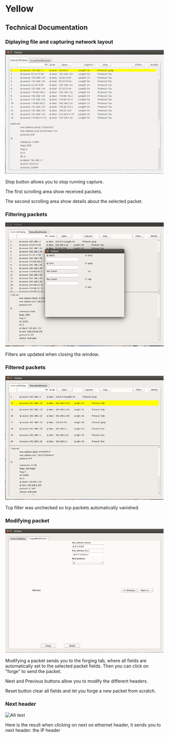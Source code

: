 # Yellow

## Technical Documentation

### Diplaying file and capturing network layout

![Alt text](/images/open1.png?raw=true "Index 1")

Stop button allows you to stop running capture.

The first scrolling area show received packets.

The second scrolling area show details about the selected packet.

### Filtering packets

![Alt text](/images/filtres2.png?raw=true "Index 1")

Filters are updated when closing the window.

### Filtered packets

![Alt text](/images/filtered3.png?raw=true "Index 1")

Tcp filter was unchecked so tcp packets automatically vanished.

### Modifying packet

![Alt text](/images/modify4.png?raw=true "Index 1")

Modifying a packet sends you to the forging tab, where all fields are automatically set to the selected packet fields.
Then you can click on "forge" to send the packet.

Next and Previous buttons allow you to modify the different headers.

Reset button clear all fields and let you forge a new packet from scratch.

### Next header

![Alt text](/images/lock4.png?raw=true "Index 1")

Here is the result when clicking on next on ethernet header, it sends you to next header: the IP header
